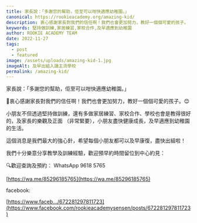 ```yaml
---
title: 家長說：「多謝您的幫助，佢至可以咁快適應幼稚園。」
canonical: https://rookieacademy.org/amazing-kid/
description: 衷心感謝家長對我們的信任啊！我們也會更加努力，教好一個個可愛的孩子。
keywords: 堅持做訓練,家居練習,家校合作,及早適應到幼稚園
author: ROOKIE ACADEMY TEAM
date: 2022-11-27
tags:
  - post
  - featured
image: /assets/uploads/amazing-kid-1.jpg
imageAlt: 及早出組入讀主流學校
permalink: /amazing-kid/
---
```

家長說：「多謝您的幫助，佢至可以咁快適應幼稚園。」

💖衷心感謝家長對我們的信任啊！我們也會更加努力，教好一個個可愛的孩子。😊

小朋友不但透過堅持做訓練，還有多做家居練習、家校合作、學校也會是教得很好的，及家長的樂觀及正面 （非常緊要），小朋友盡快健康成長，及早適應到幼稚園的生活。

這個消息是我們最大的強心針，希望每個小朋友都可以及早康復，盡快出組啦！

我們十分樂意分享教學及訓練經驗，歡迎預早約時間留位到中心約見：


🔍歡迎查詢及預約： WhatsApp 9618 5765 

[https://wa.me/85296185765](https://wa.me/85296185765)

facebook:

[https://www.faceb.../672281297811723](https://www.facebook.com/rookieacademysensen/posts/672281297811723)